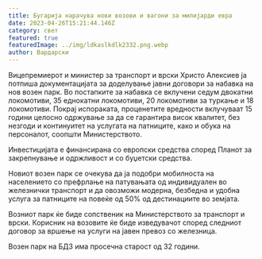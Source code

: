 ```yaml
---
title: Бугарија нарачува нови возови и вагони за милијарди евра
date: 2023-04-26T15:21:44.146Z
category: свет
featured: true
featuredImage: ../img/ldkaslkdlk2332.png.webp
author: Вардарски
---
```


Вицепремиерот и министер за транспорт и врски Христо Алексиев ја потпиша документацијата за доделување јавни договори за набавка на нов возен парк.
Во постапките за набавка се вклучени седум двокатни локомотиви, 35 еднокатни локомотиви, 20 локомотиви за туркање и 18 локомотиви. Покрај испораката, проценетите вредности вклучуваат 15 години целосно одржување за да се гарантира висок квалитет, без незгоди и континуитет на услугата на патниците, како и обука на персоналот, соопшти Министерството.

Инвестицијата е финансирана со европски средства според Планот за закрепнување и одржливост и со буџетски средства.

Новиот возен парк се очекува да ја подобри мобилноста на населението со префрлање на патувањата од индивидуален во железнички транспорт и да овозможи модерна, безбедна и удобна услуга за патниците на повеќе од 50% од дестинациите во земјата.

Возниот парк ќе биде сопственик на Министерството за транспорт и врски. Корисник на возовите ќе биде изведувачот според следниот договор за вршење на услуги на јавен превоз со железница.

Возен парк на БДЗ има просечна старост од 32 години.
